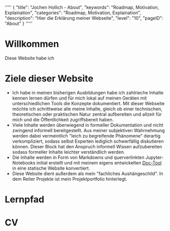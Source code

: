 '''''
{
"title": "Jochen Hollich - About",
"keywords": "Roadmap, Motivation, Explaination",
"categories": "Roadmap, Motivation, Explaination",
"description": "Hier die Erklärung meiner Webseite",
"level": "10",
"pageID": "About"
}
'''''

# Willkommen
Diese Website habe ich 

# Ziele dieser Website
- Ich habe in meinen bisherigen Ausbildungen habe ich zahlrieche Inhalte kennen lernen dürfen und für mich lokal auf meinen Geräten mit unterschiedlichen Tools die Konzepte dokumentiert. Mit dieser Webseite möchte ich schrittweise alle meine Inhalte, gleich ob einer technischen, theoretischen oder praktischen Natur zentral aufbereiten und allzeit für mich und die Öffentlichkeit zugriffsbereit haben.
- Viele Inhalte werden überwiegend in formeller Dokumentation und nicht zwingend informell bereitgestellt. Aus meiner subjektiven Wahrnehmung werden dabei vermeintlich "leich zu begreifende Phänomene" derartig verkompliziert, sodass selbst Experten lediglich schwerfällig diskutieren können. Dieser Block hat den Anspruch informell Wissen aufzubereiten sodass formeller Inhalte leichter verständlich werden.
- Die Inhalte werden in Form von Markdowns und querverlinkten Jupyter-Notebooks  initial erstellt und mit meinem eigens entwickelten [Doc-Tool](./Projekte/00_Doc-Tool/00_Doctool.md) in eine statische Website konvertiert.
- Diese Website dient außerdem als mein "fachliches Aushängeschild". In dem Reiter Projekte ist mein Projektportfolio hinterlegt.



# Lernpfad

# CV